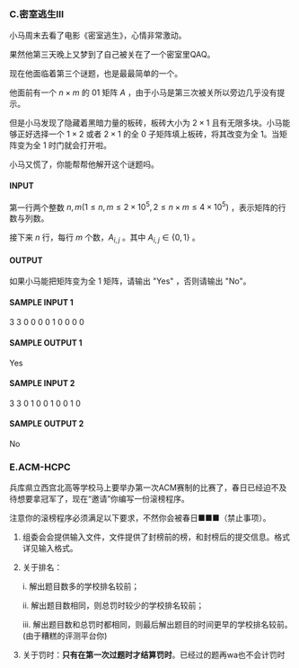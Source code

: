 

### C.密室逃生Ⅲ

小马周末去看了电影《密室逃生》，心情非常激动。

果然他第三天晚上又梦到了自己被关在了一个密室里QAQ。

现在他面临着第三个谜题，也是最最简单的一个。

他面前有一个 $n \times m$ 的 $01$ 矩阵 $A$ ，由于小马是第三次被关所以旁边几乎没有提示。

但是小马发现了隐藏着黑暗力量的板砖，板砖大小为 $2 \times 1$ 且有无限多块。小马能够正好选择一个 $1 \times 2$ 或者 $2 \times 1$ 的全 $0$ 子矩阵填上板砖，将其改变为全 $1$。当矩阵变为全 $1$ 时门就会打开啦。

小马又慌了，你能帮帮他解开这个谜题吗。



#### INPUT

第一行两个整数 $n,m(1 \leq n,m \leq 2 \times 10^5, 2 \leq n \times m \leq 4 \times 10^5)$ ，表示矩阵的行数与列数。

接下来 $n$ 行，每行 $m$ 个数，$A_{i,j}$ 。其中 $A_{i,j} \in \{0,1\}$ 。



#### OUTPUT

如果小马能把矩阵变为全 $1$ 矩阵，请输出 "Yes" ，否则请输出 "No"。



#### SAMPLE INPUT 1

3 3
0 0 0
0 1 0
0 0 0



#### SAMPLE OUTPUT 1

Yes



#### SAMPLE INPUT 2

3 3
0 1 0
0 1 0
0 1 0



#### SAMPLE OUTPUT 2

No





### E.ACM-HCPC

兵库県立西宫北高等学校马上要举办第一次ACM赛制的比赛了，春日已经迫不及待想要拿冠军了，现在“邀请”你编写一份滚榜程序。

注意你的滚榜程序必须满足以下要求，不然你会被春日■■■（禁止事项）。

1. 组委会会提供输入文件，文件提供了封榜前的榜，和封榜后的提交信息。格式详见输入格式。

2. 关于排名：  

   i.   解出题目数多的学校排名较前；

   ii.  解出题目数相同，则总罚时较少的学校排名较前；    

   iii. 解出题目数和总罚时都相同，则最后解出题目的时间更早的学校排名较前。(由于糟糕的评测平台你)



3. 关于罚时：**只有在第一次过题时才结算罚时**。已经过的题再wa也不会计罚时